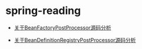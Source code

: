 # spring-reading


+ [关于BeanFactoryPostProcessor源码分析](spring-interface-beanFactoryPostProcessor/README.md)

+ [关于BeanDefinitionRegistryPostProcessor源码分析](spring-interface-beanDefinitionRegistryPostProcessor/README.md)

  

